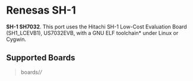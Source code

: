 Renesas SH-1
============

**SH-1 SH7032**. This port uses the Hitachi SH-1 Low-Cost Evaluation
Board (SH1\_LCEVB1), US7032EVB, with a GNU ELF toolchain\* under Linux
or Cygwin.

Supported Boards
----------------

> boards/*/*
